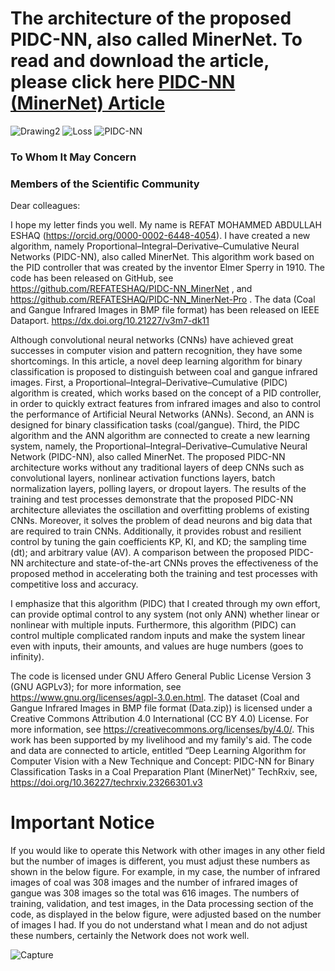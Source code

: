 # The architecture of the proposed PIDC-NN, also called MinerNet. To read and download the article, please click here [PIDC-NN (MinerNet) Article](https://doi.org/10.36227/techrxiv.23266301.v3)
![Drawing2](https://github.com/REFATESHAQ/PIDC-NN_MinerNet/assets/48349737/2a9502ef-5f2b-4dbf-b89d-c19c90201021)
![Loss](https://github.com/REFATESHAQ/PIDC-NN_MinerNet/assets/48349737/09ffd34c-d2b9-407b-92c2-28d63cfd226b)
![PIDC-NN](https://github.com/REFATESHAQ/PIDC-NN_MinerNet/assets/48349737/22a72763-ed25-4636-80ce-ed1da0314f2a)

### To Whom It May Concern
### Members of the Scientific Community


Dear colleagues:

I hope my letter finds you well. My name is REFAT MOHAMMED ABDULLAH ESHAQ (https://orcid.org/0000-0002-6448-4054). I have created a new algorithm, namely Proportional–Integral–Derivative–Cumulative Neural Networks (PIDC-NN), also called MinerNet. This algorithm work based on the PID controller that was created by the inventor Elmer Sperry in 1910. The code has been released on GitHub, see https://github.com/REFATESHAQ/PIDC-NN_MinerNet , and https://github.com/REFATESHAQ/PIDC-NN_MinerNet-Pro . The data (Coal and Gangue Infrared Images in BMP file format) has been released on IEEE Dataport. https://dx.doi.org/10.21227/v3m7-dk11

Although convolutional neural networks (CNNs) have achieved great successes in computer vision and pattern recognition, they have some shortcomings. In this article, a novel deep learning algorithm for binary classification is proposed to distinguish between coal and gangue infrared images. First, a Proportional–Integral–Derivative–Cumulative (PIDC) algorithm is created, which works based on the concept of a PID controller, in order to quickly extract features from infrared images and also to control the performance of Artificial Neural Networks (ANNs). Second, an ANN is designed for binary classification tasks (coal/gangue). Third, the PIDC algorithm and the ANN algorithm are connected to create a new learning system, namely, the Proportional–Integral–Derivative–Cumulative Neural Network (PIDC-NN), also called MinerNet. The proposed PIDC-NN architecture works without any traditional layers of deep CNNs such as convolutional layers, nonlinear activation functions layers, batch normalization layers, polling layers, or dropout layers. The results of the training and test processes demonstrate that the proposed PIDC-NN architecture alleviates the oscillation and overfitting problems of existing CNNs. Moreover, it solves the problem of dead neurons and big data that are required to train CNNs. Additionally, it provides robust and resilient control by tuning the gain coefficients KP, KI, and KD; the sampling time (dt); and arbitrary value (AV). A comparison between the proposed PIDC-NN architecture and state-of-the-art CNNs proves the effectiveness of the proposed method in accelerating both the training and test processes with competitive loss and accuracy. 

I emphasize that this algorithm (PIDC) that I created through my own effort, can provide optimal control to any system (not only ANN) whether linear or nonlinear with multiple inputs. Furthermore, this algorithm (PIDC) can control multiple complicated random inputs and make the system linear even with inputs, their amounts, and values are huge numbers (goes to infinity). 

The code is licensed under GNU Affero General Public License Version 3 (GNU AGPLv3); for more information, see https://www.gnu.org/licenses/agpl-3.0.en.html. The dataset (Coal and Gangue Infrared Images in BMP file format (Data.zip)) is licensed under a  Creative Commons Attribution 4.0 International (CC BY 4.0) License. For more information, see https://creativecommons.org/licenses/by/4.0/. 
This work has been supported by my livelihood and my family's aid. The code and data are connected to article, entitled “Deep Learning Algorithm for Computer Vision with a New Technique and Concept: PIDC-NN for Binary Classification Tasks in a Coal Preparation Plant (MinerNet)” TechRxiv, see, https://doi.org/10.36227/techrxiv.23266301.v3 


# Important Notice

If you would like to operate this Network with other images in any other field but the number of images is different, you must adjust these numbers as shown in the below figure. For example, in my case, the number of infrared images of coal was 308 images and the number of infrared images of gangue was 308 images so the total was 616  images. The numbers of training, validation, and test images, in the Data processing section of the code, as displayed in the below figure,  were adjusted based on the number of images I had. If you do not understand what I mean and do not adjust these numbers, certainly the Network does not work well.  

![Capture](https://github.com/REFATESHAQ/PIDC-NN_MinerNet/assets/48349737/056c7d6c-5dfc-4dd4-9c6b-e095c2b0151c)
